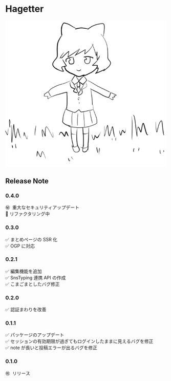 # Hagetter

![donmi](public/donmi_kusa.png)

## Release Note

### 0.4.0

㊙ ️ 重大なセキュリティアップデート  
🔨 リファクタリング中

### 0.3.0

✅ まとめページの SSR 化  
✅ OGP に対応

### 0.2.1

✅ 編集機能を追加  
✅ SnsTyping 連携 API の作成  
✅ こまごまとしたバグ修正

### 0.2.0

✅ 認証まわりを改善

### 0.1.1

✅ パッケージのアップデート  
✅ セッションの有効期限が過ぎてもログインしたままに見えるバグを修正  
✅ note が長いと投稿エラーが出るバグを修正

### 0.1.0

㊗ ️ リリース
